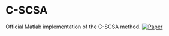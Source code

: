 # C-SCSA
Official Matlab implementation of the C-SCSA method.
[![Paper](https://img.shields.io/badge/paper-IET%20journal-brightgreen)](https://ietresearch.onlinelibrary.wiley.com/doi/10.1049/sil2.12023)

